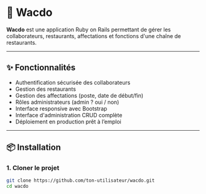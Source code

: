 # 🍔 Wacdo

**Wacdo** est une application Ruby on Rails permettant de gérer les collaborateurs, restaurants, affectations et fonctions d'une chaîne de restaurants.

---

## ✨ Fonctionnalités

- Authentification sécurisée des collaborateurs
- Gestion des restaurants
- Gestion des affectations (poste, date de début/fin)
- Rôles administrateurs (admin ? oui / non)
- Interface responsive avec Bootstrap
- Interface d'administration CRUD complète
- Déploiement en production prêt à l’emploi

---

## 📦 Installation

### 1. Cloner le projet

```bash
git clone https://github.com/ton-utilisateur/wacdo.git
cd wacdo

